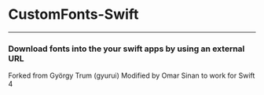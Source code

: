 # CustomFonts-Swift
---
### Download fonts into the your swift apps by using an external URL
Forked from György Trum (gyurui)
Modified by Omar Sinan to work for Swift 4
